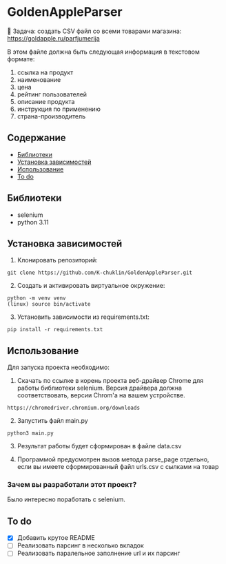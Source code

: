 # GoldenAppleParser

👾 Задача: создать CSV файл со всеми товарами магазина: https://goldapple.ru/parfjumerija

В этом файле должна быть следующая информация в текстовом формате:

1. ссылка на продукт
2. наименование
3. цена
4. рейтинг пользователей
5. описание продукта
6. инструкция по применению
7. страна-производитель


## Содержание
- [Библиотеки](#Библитеки)
- [Установка зависимостей](#установка_зависимостей)
- [Использование](#использование)
- [To do](#to-do)

## Библиотеки
- selenium
- python 3.11
  
## Установка зависимостей

1. Клонировать репозиторий:
   
```
git clone https://github.com/K-chuklin/GoldenAppleParser.git
```
2. Создать и активировать виртуальное окружение:
   
```
python -m venv venv
(linux) source bin/activate
```
3. Установить зависимости из requirements.txt:
   
```
pip install -r requirements.txt
```

## Использование
Для запуска проекта необходимо:

1. Cкачать по ссылке в корень проекта веб-драйвер Сhrome для работы библиотеки selenium.
   Версия драйвера должна соответствовать, версии Chrom'a на вашем устройстве.
```
https://chromedriver.chromium.org/downloads
```

2. Запустить файл main.py
```
python3 main.py
```

3. Результат работы будет сформирован в файле data.csv

5. Программой предусмотрен вызов метода parse_page отдельно, если вы имеете сформированный файл urls.csv c сылками на товар


### Зачем вы разработали этот проект?
Было интересно поработать с selenium.

## To do
- [x] Добавить крутое README
- [ ] Реализовать парсинг в несколько вкладок
- [ ] Реализовать паралельное заполнение url и их парсинг
